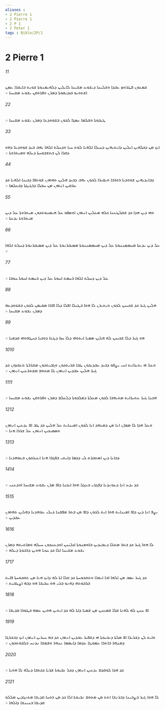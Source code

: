 ```yaml
---
aliases : 
- 2 Pierre 1
- 2 Pierre 1
- 2 P 1
- 2 Peter 1
tags : Bible/2P/1
---
```


# 2 Pierre 1

###### 11
ܫܡܥܘܢ ܦܛܪܘܤ ܥܒܕܐ ܘܫܠܝܚܐ ܕܝܫܘܥ ܡܫܝܚܐ ܠܐܝܠܝܢ ܕܠܗܝܡܢܘܬܐ ܫܘܝܬ ܒܐܝܩܪܐ ܥܡܢ ܐܫܬܘܝܘ ܒܙܕܝܩܘܬܐ ܕܡܪܢ ܘܦܪܘܩܢ ܝܫܘܥ ܡܫܝܚܐ ܀
###### 22
ܛܝܒܘܬܐ ܘܫܠܡܐ ܢܤܓܐ ܠܟܘܢ ܒܫܘܘܕܥܐ ܕܡܪܢ ܝܫܘܥ ܡܫܝܚܐ ܀
###### 33
ܐܝܟ ܡܢ ܕܟܠܗܝܢ ܐܝܠܝܢ ܕܐܝܬܝܗܝܢ ܕܚܝܠܐ ܐܠܗܝܐ ܠܘܬ ܚܝܐ ܘܕܚܠܬ ܐܠܗܐ ܝܗܒ ܒܝܕ ܫܘܘܕܥܐ ܕܗܘ ܕܩܪܐ ܠܢ ܒܬܫܒܘܚܬܐ ܕܝܠܗ ܘܡܝܬܪܘܬܐ ܀
###### 44
ܕܒܐܝܕܝܗܝܢ ܫܘܘܕܝܐ ܪܘܪܒܐ ܘܝܩܝܪܐ ܠܟܘܢ ܝܗܒ ܕܒܝܕ ܗܠܝܢ ܬܗܘܘܢ ܫܘܬܦܐ ܕܟܝܢܐ ܐܠܗܝܐ ܟܕ ܥܪܩܝܢ ܐܢܬܘܢ ܡܢ ܚܒܠܐ ܕܪܓܝܓܬܐ ܕܒܥܠܡܐ ܀
###### 55
ܘܗܝ ܕܝܢ ܗܕܐ ܟܕ ܫܩܠܛܥܢܐ ܟܠܗ ܡܥܠܝܢ ܐܢܬܘܢ ܐܘܤܦܘ ܥܠ ܗܝܡܢܘܬܟܘܢ ܡܝܬܪܘܬܐ ܥܠ ܕܝܢ ܡܝܬܪܘܬܐ ܝܕܥܬܐ ܀
###### 66
ܥܠ ܕܝܢ ܝܕܥܬܐ ܡܚܡܤܢܢܘܬܐ ܥܠ ܕܝܢ ܡܚܡܤܢܢܘܬܐ ܡܤܝܒܪܢܘܬܐ ܥܠ ܕܝܢ ܡܤܝܒܪܢܘܬܐ ܕܚܠܬ ܐܠܗܐ ܀
###### 77
ܥܠ ܕܝܢ ܕܚܠܬ ܐܠܗܐ ܪܚܡܬ ܐܚܘܬܐ ܥܠ ܕܝܢ ܪܚܡܬ ܐܚܘܬܐ ܚܘܒܐ ܀
###### 88
ܗܠܝܢ ܓܝܪ ܟܕ ܫܟܝܚܢ ܠܟܘܢ ܘܝܬܝܪܢ ܠܐ ܗܘܐ ܒܛܝܠܐ ܐܦܠܐ ܕܠܐ ܦܐܪܐ ܡܩܝܡܢ ܠܟܘܢ ܒܫܘܘܕܥܗ ܕܡܪܢ ܝܫܘܥ ܡܫܝܚܐ ܀
###### 99
ܗܘ ܓܝܪ ܕܠܐ ܫܟܝܚܢ ܠܗ ܗܠܝܢ ܤܡܝܐ ܐܝܬܘܗܝ ܕܠܐ ܚܙܐ ܕܛܥܐ ܕܘܟܝܐ ܕܚܛܗܘܗܝ ܩܕܡܝܐ ܀
###### 1010
ܘܥܠ ܗܝ ܝܬܝܪܐܝܬ ܐܚܝ ܝܨܦܘ ܕܒܝܕ ܥܒܕܝܟܘܢ ܛܒܐ ܩܪܝܬܟܘܢ ܘܓܒܝܬܟܘܢ ܡܫܪܪܬܐ ܬܥܒܕܘܢ ܟܕ ܓܝܪ ܗܠܝܢ ܥܒܕܝܢ ܐܢܬܘܢ ܠܐ ܡܬܘܡ ܡܫܬܪܥܝܢ ܐܢܬܘܢ ܀
###### 1111
ܗܟܢܐ ܓܝܪ ܥܬܝܪܐܝܬ ܡܬܝܗܒܐ ܠܟܘܢ ܡܥܠܬܐ ܕܡܠܟܘܬܐ ܕܠܥܠܡ ܕܡܪܢ ܘܦܪܘܩܢ ܝܫܘܥ ܡܫܝܚܐ ܀
###### 1212
ܘܥܠ ܗܕܐ ܠܐ ܡܡܐܢ ܐܢܐ ܡܢ ܕܡܥܗܕ ܐܢܐ ܠܟܘܢ ܐܡܝܢܐܝܬ ܥܠ ܗܠܝܢ ܟܕ ܛܒ ܐܦ ܝܕܥܝܢ ܐܢܬܘܢ ܘܤܡܝܟܝܢ ܐܢܬܘܢ ܥܠ ܫܪܪܐ ܗܢܐ ܀
###### 1313
ܕܟܐܢܐ ܕܝܢ ܐܤܬܒܪܬ ܠܝ ܕܟܡܐ ܕܐܝܬܝ ܒܦܓܪܐ ܗܢܐ ܐܥܝܪܟܘܢ ܒܥܘܗܕܢܐ ܀
###### 1414
ܟܕ ܝܕܥ ܐܢܐ ܕܥܘܢܕܢܐ ܕܦܓܪܝ ܒܥܓܠ ܗܘܐ ܐܝܟܢܐ ܕܐܦ ܡܪܢ ܝܫܘܥ ܡܫܝܚܐ ܐܘܕܥܢܝ ܀
###### 1515
ܝܨܦ ܐܢܐ ܕܝܢ ܕܐܦ ܐܡܝܢܐܝܬ ܗܘܐ ܐܝܬ ܠܟܘܢ ܕܐܦ ܡܢ ܒܬܪ ܡܦܩܢܐ ܕܝܠܝ ܥܘܗܕܢܐ ܕܗܠܝܢ ܬܗܘܘܢ ܥܒܕܝܢ ܀
###### 1616
ܠܐ ܗܘܐ ܓܝܪ ܟܕ ܒܬܪ ܡܬܠܐ ܕܥܒܝܕܝܢ ܒܐܘܡܢܘܬܐ ܐܙܠܝܢܢ ܐܘܕܥܢܟܘܢ ܚܝܠܗ ܘܡܐܬܝܬܗ ܕܡܪܢ ܝܫܘܥ ܡܫܝܚܐ ܐܠܐ ܟܕ ܚܙܝܐ ܗܘܝܢ ܕܪܒܘܬܐ ܕܝܠܗ ܀
###### 1717
ܟܕ ܓܝܪ ܢܤܒ ܡܢ ܐܠܗܐ ܐܒܐ ܐܝܩܪܐ ܘܬܫܒܘܚܬܐ ܟܕ ܩܠܐ ܐܬܐ ܠܗ ܕܐܝܟ ܗܢܐ ܡܢ ܬܫܒܘܚܬܐ ܦܐܝܬ ܒܪܒܘܬܗ ܕܗܢܘ ܒܪܝ ܗܘ ܚܒܝܒܐ ܗܘ ܕܒܗ ܐܨܛܒܝܬ ܀
###### 1818
ܐܦ ܚܢܢ ܠܗ ܠܗܢܐ ܩܠܐ ܫܡܥܢܢ ܡܢ ܫܡܝܐ ܕܐܬܐ ܠܗ ܟܕ ܐܝܬܝܢ ܗܘܝܢ ܥܡܗ ܒܛܘܪܐ ܩܕܝܫܐ ܀
###### 1919
ܘܐܝܬ ܠܢ ܕܫܪܝܪܐ ܐܦ ܡܠܬܐ ܕܢܒܝܘܬܐ ܗܝ ܕܫܦܝܪ ܥܒܕܝܢ ܐܢܬܘܢ ܟܕ ܒܗ ܚܝܪܝܢ ܐܢܬܘܢ ܐܝܟ ܕܒܫܪܓܐ ܕܡܢܗܪ ܒܐܬܪܐ ܥܡܘܛܐ ܥܕܡܐ ܕܐܝܡܡܐ ܢܢܗܪ ܘܫܡܫܐ ܢܕܢܚ ܒܠܒܘܬܟܘܢ ܀
###### 2020
ܟܕ ܗܕܐ ܠܘܩܕܡ ܝܕܥܝܢ ܐܢܬܘܢ ܕܟܠ ܢܒܝܘܬܐ ܫܪܝܐ ܕܟܬܒܐ ܕܝܠܗ ܠܐ ܗܘܝܐ ܀
###### 2121
ܠܐ ܗܘܐ ܓܝܪ ܒܨܒܝܢܐ ܕܒܪܢܫܐ ܐܬܬ ܡܢ ܡܬܘܡ ܢܒܝܘܬܐ ܐܠܐ ܟܕ ܡܢ ܪܘܚܐ ܩܕܝܫܐ ܡܬܢܓܕܝܢ ܡܠܠܘ ܩܕܝܫܐ ܒܢܝܢܫܐ ܕܐܠܗܐ ܀
